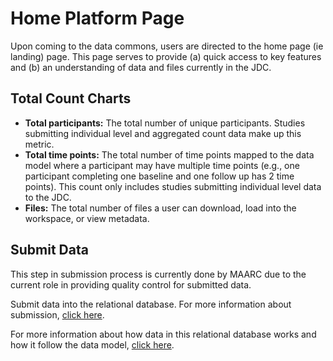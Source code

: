 # Home Platform Page

Upon coming to the data commons, users are directed to the home page (ie landing) page. This page serves to provide (a) quick access to key features and (b) an understanding of data and files currently in the JDC.

## Total Count Charts

- **Total participants:** The total number of unique participants. Studies submitting individual level and aggregated count data make up this metric. 
- **Total time points:** The total number of time points mapped to the data model where a participant may have multiple time points (e.g., one participant completing one baseline and one follow up has 2 time points). This count only includes studies submitting individual level data to the JDC. 
- **Files:** The total number of files a user can download, load into the workspace, or view metadata.

## Submit Data

This step in submission process is currently done by MAARC due to the current role in providing quality control for submitted data. 

Submit data into the relational database. For more information about submission, [click here](submission.md).

For more information about how data in this relational database works and how it follow the data model, [click here](index.md).